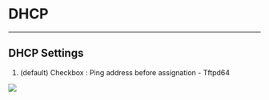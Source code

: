 # DHCP

---

## DHCP Settings
1. (default) Checkbox : Ping address before assignation - Tftpd64

[<img src="https://i.imgur.com/pLHoZ21.png">](https://i.imgur.com/pLHoZ21.png)
